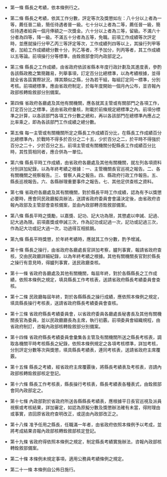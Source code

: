 * 第一條 縣長之考績，依本條例行之。

* 第二條 縣長之考績，依其工作分數，評定等次及獎懲如左：八十分以上者為一等，薦任晉二級，簡任待遇者晉一級。七十分以上者為二等，薦任晉一級，簡任待遇者給與一個月俸額之一次獎金。六十分以上者為三等，留級。不滿六十分者為四等，降一級。不滿五十分者為五等，免職。前項工作成績等次評定時，並應就操行分甲乙丙三等評定等次，工作成績列四等以上，其操行列甲等者，加給工作成績總分數十分，列乙等者，不予加分，列丙等者，其工作成績以五等論。前項操行分等標準，由銓敘部會同內政部定之。

* 第三條 縣長之工作成績，由省政府依該省縣本年度行政計劃及其進度表，參酌各該縣政務之繁簡難易，列舉事項，訂定百分比總標準，以為考績根據，並得就全省各區實際狀況，擇其類似之縣，分為若干組，每組訂定同一標準，分別考核。前項總標準，應由省政府制定，於每年度開始一個月內公布，並咨報內政部核轉銓敘部分別備案。

* 第四條 省政府各廳處及其他有關機關，應各就其主管或有關部門之各項工作，訂定百分比之標準，送由省政府彙核，附載於前條規定總標準之內。前項分標準之計算，以各該部門各項工作分數之總和，再以各該部門在總標準內應占之比率乘之，即為各該部門工作成績之總分數。

* 第五條 每一主管或有關機關所定之縣長工作成績百分比，在縣長工作成績百分比總標準內，於戰時不得多於百分之二十五，少於百分之二，於平時不得強於百分之二十，少於百分之五。前項主管或有關機關分配縣長工作成績百分比時，其性質相同者，應合併為一單位。

* 第六條 縣長平時工作成績，由省政府各廳處及其他有關機關，就左列各項資料分別詳加紀錄，以為年終考績之根據：一、主管機關長官巡視之報告。二、各有關機關之視察報告。三、督察人員之報告。四、縣政府行政工作報告。五、縣長巡視報告。六、各縣辦理重要事件之報告。七、其他足供查核之資料。

* 第七條 省政府各廳處及其有關機關，對於縣長平時工作成績，認為有予以獎懲必要時，應會同民政廳擬具辦法，送請省政府委員會會議決定後，由省政府咨報內政部及主管部會查核備案，並由內政部轉咨銓敘部備案。

* 第八條 縣長平時之獎勵，以嘉獎、記功、記大功為限，其懲處以申誡、記過、記大過為限。前項嘉獎或申誡三次，作為記功或記過一次，記功或記過三次，作為記大功或記大過一次，功過得互相抵銷。

* 第九條 縣長平時獎懲，於年終考績時，應就其工作分數，酌予增減。

* 第十條 縣長之操行，由省政府各廳處長官詳加考察，臚列事實，報請省政府查核，交由民政廳詳細紀錄，以為年終考績之根據。其他有關機關長官對於縣長之操行有意見時，得臚列事實，送民政廳查核。

* 第十一條 省政府各廳處及其他有關機關，每屆年終，對於各縣縣長之工作成績，依照本條例之規定，填具縣長工作考核表，送請省政府縣長考績委員會查核。

* 第十二條 民政廳每屆年終，對於各縣縣長之操行成績，應依照本條例之規定，填具縣長操行考核表，送請省政府縣長考績委員會查核。

* 第十三條 省政府縣長考績委員會，以省政府委員各廳處長秘書長及其他有關機關長官為委員，並以民政廳廳長為主席，執行初覈。前項委員會組織規程，由省政府制訂，咨報內政部核轉銓敘部分別備案。

* 第十四條 省政府縣長考績委員會彙集各主管及有關機關所送之縣長考核表，調取各機關平時考核縣長之紀錄，依照本條例規定之各項考核標準，詳加考核，分別評定分數等次與獎懲，填具縣長考績表，連同考核表，送請省政府主席覆覈。

* 第十五條 縣長之考績，經省政府主席覆覈後，將縣長考績表及考核表，咨請內政部核轉銓敘部核定登記。

* 第十六條 縣長工作考核表，縣長操行考核表，縣長考績表各種表式，由銓敘部會同內政部定之。

* 第十七條 內政部對於省政府所送各縣縣長考績表，應根據平日長官巡視及派員視察或考核結果，詳加審定，如認為原擬分數及獎懲辦法確有未當，得附理由或事實，咨回原省政府查明改正，或逕由內政部改正之。

* 第十八條 准予任用之縣長，任職滿一年者，由省政府依照本條例予以考成，並將考成結果咨報內政部核轉銓敘部核定登記。

* 第十九條 省政府得依照本條例之規定，制定縣長考績實施辦法，咨報內政部核轉銓敘部備案。

* 第二十條 本條例未規定事項，適用公務員考績條例之規定。

* 第二十一條 本條例自公佈日施行。

